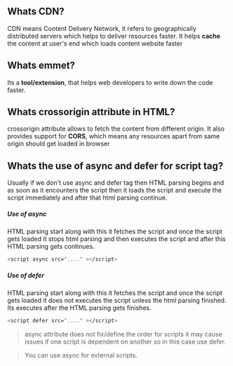 ## Whats CDN?

CDN means Content Delivery Network, it refers to geographically distributed servers which helps to deliver resources faster. It helps **cache** the content at user's end which loads content website faster

## Whats emmet?

Its a **tool/extension**, that helps web developers to write down the code faster.

## Whats crossorigin attribute in HTML?

crossorigin attribute allows to fetch the content from different origin. It also provides support for **CORS**, which means any resources apart from same origin should get loaded in browser

## Whats the use of async and defer for script tag?

Usually if we don't use async and defer tag then HTML parsing begins and as soon as it encounters the script then it loads the script and execute the script immediately and after that html parsing continue.

##### Use of async

HTML parsing start along with this it fetches the script and once the script gets loaded it stops html parsing and then executes the script and after this HTML parsing gets continues.

```sh
<script async src="...." ></script>
```

##### Use of defer

HTML parsing start along with this it fetches the script and once the script gets loaded it does not executes the script unless the html parsing finished. Its executes after the HTML parsing gets finishes.

```sh
<script defer src="...." ></script>
```

> async attribute does not fix/define the order for scripts it may cause issues if one script is dependent on another so in this case use defer.

> You can use async for external scripts.
